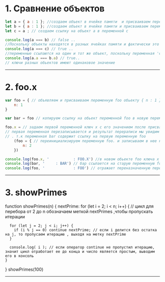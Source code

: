  # 1. Сравнение объектов
```js
let a = { a : 1 }; //создаем объект в ячейке памяти  и присваиваем переменной a
let b = { a : 1 }; //создаем объект в ячейке памяти и присваиваем переменной b
let c = a ; // создаем ссылку на объект a в переменной c

console.log(a === b) // false .. 
//Поскольку объекты находятся в разных ячейках памяти и фактически это разные сущности
console.log(a === c) // true .. 
//переменные ссылаются на один и тот же объект, поскольку переменная 'с' есть ссылка на обьект лежащий в переменной 'а'
console.log(a.a === b.a) // true..
// ключи разных обьектов имеют одинаковое значение
```
____
#  2. foo.x 
```js
var foo = { // объявляем и присваиваем переменную foo обьекту { n : 1 }
    n: 1 
}

var bar = foo // копируем ссылку на обьект переменной foo в новую переменную bar

foo.x = // задаем первой переменной ключ x с его значением после присваивания,
// первая переменная перезаписывается и результат переpаписи мы увидим ниже в переменной bar 
// . т.к переменная bar содержит ссылку на первую переменную foo
    (foo = { // переинициализируем переменную foo. и записываем в нее новый объект. { n : 2}
        n: 2
    })

console.log(foo.x, '           : FOO.X') //в новом обьекте foo ключа x не существует undefined
console.log(bar, '     : BAR') // бар ссылается на старую переменную foo == {n:1,x:{n:2}}
console.log(foo, '             : FOO') // отражает переназначенную переменную foo == {n:2}
```
____
# 3. showPrimes

function showPrimes(n) {
    nextPrime: for (let i = 2; i < n; i++) { // цикл для перебора от 2 до n  обозначаем  меткой nextPrimes ,чтобы пропускать итерации
  
      for (let j = 2; j < i; j++) {
        if (i % j == 0) continue nextPrime; // если i делится без остатка на j, то пропусаем итерацию , выходя на метку nextPrime
      }
  
      console.log( i ); // если оператор continue не пропустил итерацию, значит цикл отработает ее до конца и число является простым, выводим его в консоль
    }
  }
showPrimes(100)

____
